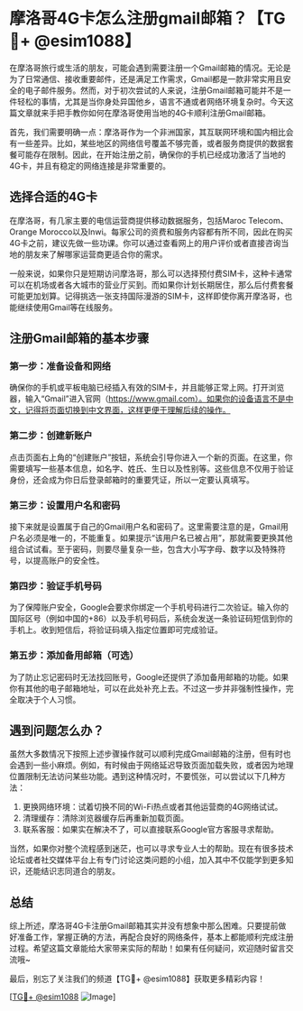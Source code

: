 # 摩洛哥4G卡怎么注册gmail邮箱？【TG💪+ @esim1088】

在摩洛哥旅行或生活的朋友，可能会遇到需要注册一个Gmail邮箱的情况。无论是为了日常通信、接收重要邮件，还是满足工作需求，Gmail都是一款非常实用且安全的电子邮件服务。然而，对于初次尝试的人来说，注册Gmail邮箱可能并不是一件轻松的事情，尤其是当你身处异国他乡，语言不通或者网络环境复杂时。今天这篇文章就来手把手教你如何在摩洛哥使用当地的4G卡顺利注册Gmail邮箱。

首先，我们需要明确一点：摩洛哥作为一个非洲国家，其互联网环境和国内相比会有一些差异。比如，某些地区的网络信号覆盖不够完善，或者服务商提供的数据套餐可能存在限制。因此，在开始注册之前，确保你的手机已经成功激活了当地的4G卡，并且有稳定的网络连接是非常重要的。

## **选择合适的4G卡**

在摩洛哥，有几家主要的电信运营商提供移动数据服务，包括Maroc Telecom、Orange Morocco以及Inwi。每家公司的资费和服务内容都有所不同，因此在购买4G卡之前，建议先做一些功课。你可以通过查看网上的用户评价或者直接咨询当地的朋友来了解哪家运营商更适合你的需求。

一般来说，如果你只是短期访问摩洛哥，那么可以选择预付费SIM卡，这种卡通常可以在机场或者各大城市的营业厅买到。而如果你计划长期居住，那么后付费套餐可能更加划算。记得挑选一张支持国际漫游的SIM卡，这样即使你离开摩洛哥，也能继续使用Gmail等在线服务。

## 注册Gmail邮箱的基本步骤

### 第一步：准备设备和网络

确保你的手机或平板电脑已经插入有效的SIM卡，并且能够正常上网。打开浏览器，输入“Gmail”进入官网（https://www.gmail.com）。如果你的设备语言不是中文，记得将页面切换到中文界面，这样更便于理解后续的操作。

### 第二步：创建新账户

点击页面右上角的“创建账户”按钮，系统会引导你进入一个新的页面。在这里，你需要填写一些基本信息，如名字、姓氏、生日以及性别等。这些信息不仅用于验证身份，还会成为你日后登录邮箱时的重要凭证，所以一定要认真填写。

### 第三步：设置用户名和密码

接下来就是设置属于自己的Gmail用户名和密码了。这里需要注意的是，Gmail用户名必须是唯一的，不能重复。如果提示“该用户名已被占用”，那就需要更换其他组合试试看。至于密码，则要尽量复杂一些，包含大小写字母、数字以及特殊符号，以提高账户的安全性。

### 第四步：验证手机号码

为了保障账户安全，Google会要求你绑定一个手机号码进行二次验证。输入你的国际区号（例如中国的+86）以及手机号码后，系统会发送一条验证码短信到你的手机上。收到短信后，将验证码填入指定位置即可完成验证。

### 第五步：添加备用邮箱（可选）

为了防止忘记密码时无法找回账号，Google还提供了添加备用邮箱的功能。如果你有其他的电子邮箱地址，可以在此处补充上去。不过这一步并非强制性操作，完全取决于个人习惯。

## 遇到问题怎么办？

虽然大多数情况下按照上述步骤操作就可以顺利完成Gmail邮箱的注册，但有时也会遇到一些小麻烦。例如，有时候由于网络延迟导致页面加载失败，或者因为地理位置限制无法访问某些功能。遇到这种情况时，不要慌张，可以尝试以下几种方法：

1. 更换网络环境：试着切换不同的Wi-Fi热点或者其他运营商的4G网络试试。
2. 清理缓存：清除浏览器缓存后再重新加载页面。
3. 联系客服：如果实在解决不了，可以直接联系Google官方客服寻求帮助。

当然，如果你对整个流程感到迷茫，也可以寻求专业人士的帮助。现在有很多技术论坛或者社交媒体平台上有专门讨论这类问题的小组，加入其中不仅能学到更多知识，还能结识志同道合的朋友。

## **总结**

综上所述，摩洛哥4G卡注册Gmail邮箱其实并没有想象中那么困难。只要提前做好准备工作，掌握正确的方法，再配合良好的网络条件，基本上都能顺利完成注册过程。希望这篇文章能给大家带来实际的帮助！如果有任何疑问，欢迎随时留言交流哦~

最后，别忘了关注我们的频道【TG💪+ @esim1088】获取更多精彩内容！

[[TG💪+ @esim1088](https://t.me/s/esim1088) ![Image](https://i.postimg.cc/4NQfJmqS/Snipaste-2025-05-13-00-14-12.png)]